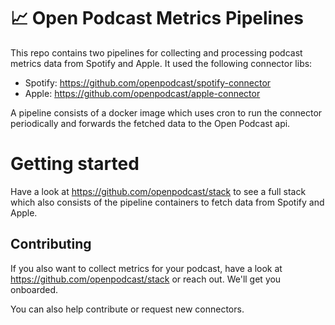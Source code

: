 # 📈 Open Podcast Metrics Pipelines

This repo contains two pipelines for collecting and processing podcast metrics data
from Spotify and Apple. It used the following connector libs:

- Spotify: <https://github.com/openpodcast/spotify-connector> 
- Apple: <https://github.com/openpodcast/apple-connector> 

A pipeline consists of a docker image which uses cron to run the connector periodically
and forwards the fetched data to the Open Podcast api.

# Getting started

Have a look at <https://github.com/openpodcast/stack> to see a full stack
which also consists of the pipeline containers to fetch data from Spotify and Apple.

## Contributing

If you also want to collect metrics for your podcast,
have a look at <https://github.com/openpodcast/stack>
or reach out. We'll get you onboarded.

You can also help contribute or request new connectors.

[Open Podcast API]: https://github.com/openpodcast/api
